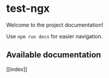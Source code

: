 # test-ngx

Welcome to the project documentation!

Use `npm run docs` for easier navigation.

## Available documentation

[[index]]
